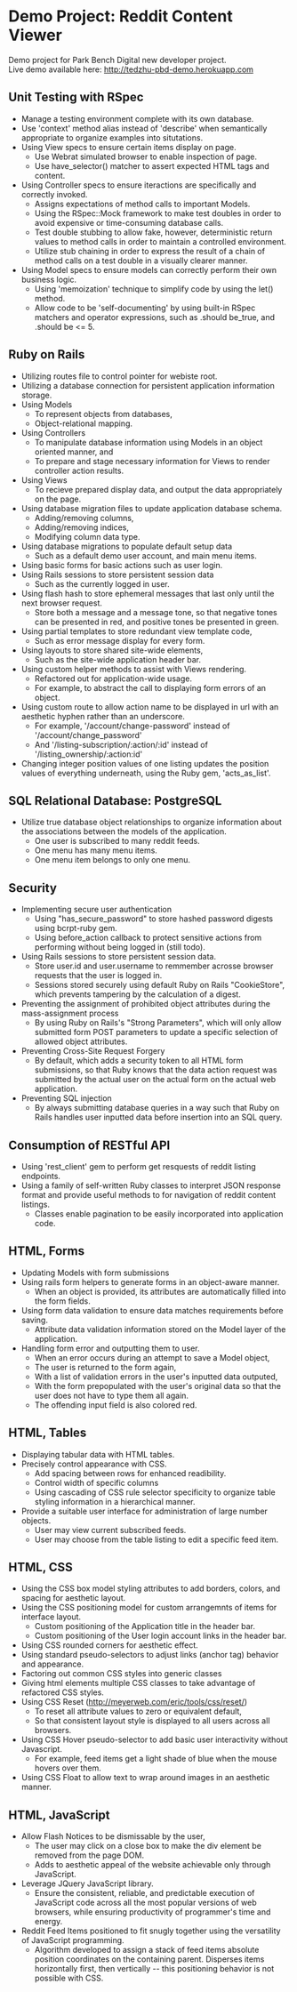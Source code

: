 Demo Project: Reddit Content Viewer
===================================

Demo project for Park Bench Digital new developer project. <br />Live demo available here: <a href='http://tedzhu-pbd-demo.herokuapp.com' target='_blank'>http:&#47;&#47;tedzhu-pbd-demo.herokuapp.com</a>

Unit Testing with RSpec
-----------------------
* Manage a testing environment complete with its own database.
* Use 'context' method alias instead of 'describe' when semantically appropriate to organize examples into situtations.
* Using View specs to ensure certain items display on page.
  - Use Webrat simulated browser to enable inspection of page.
  - Use have_selector() matcher to assert expected HTML tags and content.
* Using Controller specs to ensure iteractions are specifically and correctly invoked.
  - Assigns expectations of method calls to important Models.
  - Using the RSpec::Mock framework to make test doubles in order to avoid expensive or time-consuming database calls.
  - Test double stubbing to allow fake, however, deterministic return values to method calls in order to maintain a controlled environment.
  - Utilize stub chaining in order to express the result of a chain of method calls on a test double in a visually clearer manner. 
* Using Model specs to ensure models can correctly perform their own business logic.
  - Using 'memoization' technique to simplify code by using the let() method.
  - Allow code to be 'self-documenting' by using built-in RSpec matchers and operator expressions, such as .should be_true, and .should be <= 5.



Ruby on Rails
-------------

* Utilizing routes file to control pointer for webiste root.
* Utilizing a database connection for persistent application information storage.
* Using Models 
  - To represent objects from databases, 
  - Object-relational mapping.
* Using Controllers 
  - To manipulate database information using Models in an object oriented manner, and
  - To prepare and stage necessary information for Views to render controller action results.
* Using Views
  - To recieve prepared display data, and output the data appropriately on the page. 
* Using database migration files to update application database schema.
  - Adding/removing columns, 
  - Adding/removing indices, 
  - Modifying column data type.
* Using database migrations to populate default setup data
  - Such as a default demo user account, and main menu items.
* Using basic forms for basic actions such as user login.
* Using Rails sessions to store persistent session data 
  - Such as the currently logged in user.
* Using flash hash to store ephemeral messages that last only until the next browser request. 
  - Store both a message and a message tone, so that negative tones can be presented in red, and positive tones be presented in green.
* Using partial templates to store redundant view template code, 
  - Such as error message display for every form.
* Using layouts to store shared site-wide elements, 
  - Such as the site-wide application header bar.
* Using custom helper methods to assist with Views rendering.
  - Refactored out for application-wide usage.
  - For example, to abstract the call to displaying form errors of an object.
* Using custom route to allow action name to be displayed in url with an aesthetic hyphen rather than an underscore.
  - For example, '/account/change-password' instead of '/account/change_password'
  - And '/listing-subscription/:action/:id' instead of '/listing_ownership/:action:id'
* Changing integer position values of one listing updates the position values of everything underneath, using the Ruby gem, 'acts_as_list'.


SQL Relational Database: PostgreSQL
-----------------------------------
* Utilize true database object relationships to organize information about the associations between the models of the application.
  - One user is subscribed to many reddit feeds.
  - One menu has many menu items.
  - One menu item belongs to only one menu.


Security
--------

* Implementing secure user authentication 
  - Using "has_secure_password" to store hashed password digests using bcrpt-ruby gem.
  - Using before_action callback to protect sensitive actions from performing without being logged in (still todo).
* Using Rails sessions to store persistent session data.
  - Store user.id and user.username to remmember acrosse browser requests that the user is logged in.
  - Sessions stored securely using default Ruby on Rails "CookieStore", which prevents tampering by the calculation of a digest.
* Preventing the assignment of prohibited object attributes during the mass-assignment process
  - By using Ruby on Rails's "Strong Parameters", which will only allow submitted form POST parameters to update a specific selection of allowed object attributes.
* Preventing Cross-Site Request Forgery
  - By default, which adds a security token to all HTML form submissions, so that Ruby knows that the data action request was submitted by the actual user on the actual form on the actual web application.
* Preventing SQL injection
  - By always submitting database queries in a way such that Ruby on Rails handles user inputted data before insertion into an SQL query.


Consumption of RESTful API
--------------------------
* Using 'rest_client' gem to perform get resquests of reddit listing endpoints.
* Using a family of self-written Ruby classes to interpret JSON response format and provide useful methods to for navigation of reddit content listings.
  - Classes enable pagination to be easily incorporated into application code.


HTML, Forms
-----------

* Updating Models with form submissions
* Using rails form helpers to generate forms in an object-aware manner.
  - When an object is provided, its attributes are automatically filled into the form fields.
* Using form data validation to ensure data matches requirements before saving.
  - Attribute data validation information stored on the Model layer of the application.
* Handling form error and outputting them to user.
  - When an error occurs during an attempt to save a Model object,
  - The user is returned to the form again, 
  - With a list of validation errors in the user's inputted data outputed,
  - With the form prepopulated with the user's original data so that the user does not have to type them all again.
  - The offending input field is also colored red.


HTML, Tables
------------

* Displaying tabular data with HTML tables.
* Precisely control appearance with CSS.
  - Add spacing between rows for enhanced readibility.
  - Control width of specific columns
  - Using cascading of CSS rule selector specificity to organize table styling information in a hierarchical manner. 
* Provide a suitable user interface for administration of large number objects.
  - User may view current subscribed feeds.
  - User may choose from the table listing to edit a specific feed item.


HTML, CSS
---------

* Using the CSS box model styling attributes to add borders, colors, and spacing for aesthetic layout.
* Using the CSS positioning model for custom arrangemnts of items for interface layout.
  - Custom positioning of the Application title in the header bar.
  - Custom positioning of the User login account links in the header bar.
* Using CSS rounded corners for aesthetic effect.
* Using standard pseudo-selectors to adjust links (anchor tag) behavior and appearance.
* Factoring out common CSS styles into generic classes
* Giving html elements multiple CSS classes to take advantage of refactored CSS styles.
* Using CSS Reset (http://meyerweb.com/eric/tools/css/reset/)
  - To reset all attribute values to zero or equivalent default, 
  - So that consistent layout style is displayed to all users across all browsers.
* Using CSS Hover pseudo-selector to add basic user interactivity without Javascript.
  - For example, feed items get a light shade of blue when the mouse hovers over them.
* Using CSS Float to allow text to wrap around images in an aesthetic manner.


HTML, JavaScript
----------------

* Allow Flash Notices to be dismissable by the user,
  - The user may click on a close box to make the div element be removed from the page DOM.
  - Adds to aesthetic appeal of the website achievable only through JavaScript.
* Leverage JQuery JavaScript library.
  - Ensure the consistent, reliable, and predictable execution of JavaScript code across all the most popular versions of web browsers, while ensuring productivity of programmer's time and energy.
* Reddit Feed Items positioned to fit snugly together using the versatility of JavaScript programming.
  - Algorithm developed to assign a stack of feed items absolute position coordinates on the containing parent. Disperses items horizontally first, then vertically -- this positioning behavior is not possible with CSS.

